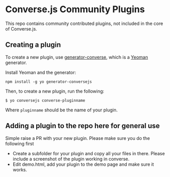 # Converse.js Community Plugins

This repo contains community contributed plugins, not included in the core of Converse.js.

## Creating a plugin

To create a new plugin, use [generator-converse](https://github.com/conversejs/generator-conversejs),
which is a [Yeoman](http://yeoman.io/) generator.

Install Yeoman and the generator:

    npm install -g yo generator-conversejs

Then, to create a new plugin, run the following:

    $ yo conversejs converse-pluginname

Where `pluginname` should be the name of your plugin.

## Adding a plugin to the repo here for general use

Simple raise a PR with your new plugin. Please make sure you do the following first

- Create a subfolder for your plugin and copy all your files in there. Please include a screenshot of the plugin working in converse.
- Edit demo.html, add your plugin to the demo page and make sure it works.
